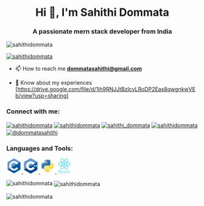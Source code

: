 <h1 align="center">Hi 👋, I'm Sahithi Dommata</h1>
<h3 align="center">A passionate mern stack developer from India</h3>

<p align="left"> <img src="https://komarev.com/ghpvc/?username=sahithidommata&label=Profile%20views&color=0e75b6&style=flat" alt="sahithidommata" /> </p>

<p align="left"> <a href="https://github.com/ryo-ma/github-profile-trophy"><img src="https://github-profile-trophy.vercel.app/?username=sahithidommata" alt="sahithidommata" /></a> </p>

- 📫 How to reach me **dommatasahithi@gmail.com**

- 📄 Know about my experiences [https://drive.google.com/file/d/1ih9RNJJtBzlcvLRoDP2Eas8qwgnkwVEb/view?usp=sharing]

<h3 align="left">Connect with me:</h3>
<p align="left">
<a href="https://www.codechef.com/users/sahithidommata" target="blank"><img align="center" src="https://cdn.jsdelivr.net/npm/simple-icons@3.1.0/icons/codechef.svg" alt="sahithidommata" height="30" width="40" /></a>
<a href="https://www.hackerrank.com/sahithidommata" target="blank"><img align="center" src="https://raw.githubusercontent.com/rahuldkjain/github-profile-readme-generator/master/src/images/icons/Social/hackerrank.svg" alt="sahithidommata" height="30" width="40" /></a>
<a href="https://codeforces.com/profile/sahithi_dommata" target="blank"><img align="center" src="https://raw.githubusercontent.com/rahuldkjain/github-profile-readme-generator/master/src/images/icons/Social/codeforces.svg" alt="sahithi_dommata" height="30" width="40" /></a>
<a href="https://www.leetcode.com/sahithidommata" target="blank"><img align="center" src="https://raw.githubusercontent.com/rahuldkjain/github-profile-readme-generator/master/src/images/icons/Social/leet-code.svg" alt="sahithidommata" height="30" width="40" /></a>
<a href="https://www.hackerearth.com/@dommatasahithi" target="blank"><img align="center" src="https://raw.githubusercontent.com/rahuldkjain/github-profile-readme-generator/master/src/images/icons/Social/hackerearth.svg" alt="@dommatasahithi" height="30" width="40" /></a>
</p>

<h3 align="left">Languages and Tools:</h3>
<p align="left"> <a href="https://www.cprogramming.com/" target="_blank" rel="noreferrer"> <img src="https://raw.githubusercontent.com/devicons/devicon/master/icons/c/c-original.svg" alt="c" width="40" height="40"/> </a> <a href="https://www.w3schools.com/cpp/" target="_blank" rel="noreferrer"> <img src="https://raw.githubusercontent.com/devicons/devicon/master/icons/cplusplus/cplusplus-original.svg" alt="cplusplus" width="40" height="40"/> </a> <a href="https://www.python.org" target="_blank" rel="noreferrer"> <img src="https://raw.githubusercontent.com/devicons/devicon/master/icons/python/python-original.svg" alt="python" width="40" height="40"/> </a> <a href="https://reactjs.org/" target="_blank" rel="noreferrer"> <img src="https://raw.githubusercontent.com/devicons/devicon/master/icons/react/react-original-wordmark.svg" alt="react" width="40" height="40"/> </a> </p>

<p><img align="left" src="https://github-readme-stats.vercel.app/api/top-langs?username=sahithidommata&show_icons=true&locale=en&layout=compact" alt="sahithidommata" /></p>

<p>&nbsp;<img align="center" src="https://github-readme-stats.vercel.app/api?username=sahithidommata&show_icons=true&locale=en" alt="sahithidommata" /></p>

<p><img align="center" src="https://github-readme-streak-stats.herokuapp.com/?user=sahithidommata&" alt="sahithidommata" /></p>

